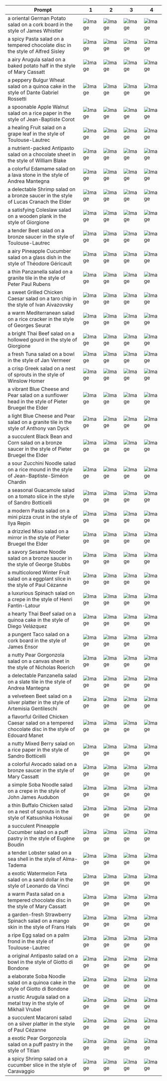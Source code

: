 | Prompt | 1 | 2 | 3 | 4 |
|-|-|-|-|-|
| a oriental German Potato salad on a cork board in the style of James Whistler | ![Image](https://salad-benchmark-public-assets.s3.us-east-2.amazonaws.com/sdxl/b26769ab-9859-441c-b240-f03504c6308a-0.jpg) | ![Image](https://salad-benchmark-public-assets.s3.us-east-2.amazonaws.com/sdxl/b26769ab-9859-441c-b240-f03504c6308a-1.jpg) | ![Image](https://salad-benchmark-public-assets.s3.us-east-2.amazonaws.com/sdxl/b26769ab-9859-441c-b240-f03504c6308a-2.jpg) | ![Image](https://salad-benchmark-public-assets.s3.us-east-2.amazonaws.com/sdxl/b26769ab-9859-441c-b240-f03504c6308a-3.jpg) |
| a spicy Pasta salad on a tempered chocolate disc in the style of Alfred Sisley | ![Image](https://salad-benchmark-public-assets.s3.us-east-2.amazonaws.com/sdxl/5dacee07-069c-4367-8002-4dcb741f8a4c-0.jpg) | ![Image](https://salad-benchmark-public-assets.s3.us-east-2.amazonaws.com/sdxl/5dacee07-069c-4367-8002-4dcb741f8a4c-1.jpg) | ![Image](https://salad-benchmark-public-assets.s3.us-east-2.amazonaws.com/sdxl/5dacee07-069c-4367-8002-4dcb741f8a4c-2.jpg) | ![Image](https://salad-benchmark-public-assets.s3.us-east-2.amazonaws.com/sdxl/5dacee07-069c-4367-8002-4dcb741f8a4c-3.jpg) |
| a airy Arugula salad on a baked potato half in the style of Mary Cassatt | ![Image](https://salad-benchmark-public-assets.s3.us-east-2.amazonaws.com/sdxl/4ab912b9-61ff-44b5-86e1-c98be3c5a60c-0.jpg) | ![Image](https://salad-benchmark-public-assets.s3.us-east-2.amazonaws.com/sdxl/4ab912b9-61ff-44b5-86e1-c98be3c5a60c-1.jpg) | ![Image](https://salad-benchmark-public-assets.s3.us-east-2.amazonaws.com/sdxl/4ab912b9-61ff-44b5-86e1-c98be3c5a60c-2.jpg) | ![Image](https://salad-benchmark-public-assets.s3.us-east-2.amazonaws.com/sdxl/4ab912b9-61ff-44b5-86e1-c98be3c5a60c-3.jpg) |
| a peppery Bulgur Wheat salad on a quinoa cake in the style of Dante Gabriel Rossetti | ![Image](https://salad-benchmark-public-assets.s3.us-east-2.amazonaws.com/sdxl/acacf2ec-989e-4ec2-be37-497951acb2d0-0.jpg) | ![Image](https://salad-benchmark-public-assets.s3.us-east-2.amazonaws.com/sdxl/acacf2ec-989e-4ec2-be37-497951acb2d0-1.jpg) | ![Image](https://salad-benchmark-public-assets.s3.us-east-2.amazonaws.com/sdxl/acacf2ec-989e-4ec2-be37-497951acb2d0-2.jpg) | ![Image](https://salad-benchmark-public-assets.s3.us-east-2.amazonaws.com/sdxl/acacf2ec-989e-4ec2-be37-497951acb2d0-3.jpg) |
| a spoonable Apple Walnut salad on a rice paper in the style of Jean-Baptiste Corot | ![Image](https://salad-benchmark-public-assets.s3.us-east-2.amazonaws.com/sdxl/42d8706b-870b-474c-ba8d-bf3ab984b23d-0.jpg) | ![Image](https://salad-benchmark-public-assets.s3.us-east-2.amazonaws.com/sdxl/42d8706b-870b-474c-ba8d-bf3ab984b23d-1.jpg) | ![Image](https://salad-benchmark-public-assets.s3.us-east-2.amazonaws.com/sdxl/42d8706b-870b-474c-ba8d-bf3ab984b23d-2.jpg) | ![Image](https://salad-benchmark-public-assets.s3.us-east-2.amazonaws.com/sdxl/42d8706b-870b-474c-ba8d-bf3ab984b23d-3.jpg) |
| a healing Fruit salad on a grape leaf in the style of Toulouse-Lautrec | ![Image](https://salad-benchmark-public-assets.s3.us-east-2.amazonaws.com/sdxl/6903c177-5e16-48b2-82a0-32d5ea6492ed-0.jpg) | ![Image](https://salad-benchmark-public-assets.s3.us-east-2.amazonaws.com/sdxl/6903c177-5e16-48b2-82a0-32d5ea6492ed-1.jpg) | ![Image](https://salad-benchmark-public-assets.s3.us-east-2.amazonaws.com/sdxl/6903c177-5e16-48b2-82a0-32d5ea6492ed-2.jpg) | ![Image](https://salad-benchmark-public-assets.s3.us-east-2.amazonaws.com/sdxl/6903c177-5e16-48b2-82a0-32d5ea6492ed-3.jpg) |
| a nutrient-packed Antipasto salad on a chocolate sheet in the style of William Blake | ![Image](https://salad-benchmark-public-assets.s3.us-east-2.amazonaws.com/sdxl/5b6f494d-b055-4d7a-9443-4c3de2b34769-0.jpg) | ![Image](https://salad-benchmark-public-assets.s3.us-east-2.amazonaws.com/sdxl/5b6f494d-b055-4d7a-9443-4c3de2b34769-1.jpg) | ![Image](https://salad-benchmark-public-assets.s3.us-east-2.amazonaws.com/sdxl/5b6f494d-b055-4d7a-9443-4c3de2b34769-2.jpg) | ![Image](https://salad-benchmark-public-assets.s3.us-east-2.amazonaws.com/sdxl/5b6f494d-b055-4d7a-9443-4c3de2b34769-3.jpg) |
| a colorful Edamame salad on a lava stone in the style of Andrea Mantegna | ![Image](https://salad-benchmark-public-assets.s3.us-east-2.amazonaws.com/sdxl/8af8650c-dc5b-472f-87e5-669630b86e98-0.jpg) | ![Image](https://salad-benchmark-public-assets.s3.us-east-2.amazonaws.com/sdxl/8af8650c-dc5b-472f-87e5-669630b86e98-1.jpg) | ![Image](https://salad-benchmark-public-assets.s3.us-east-2.amazonaws.com/sdxl/8af8650c-dc5b-472f-87e5-669630b86e98-2.jpg) | ![Image](https://salad-benchmark-public-assets.s3.us-east-2.amazonaws.com/sdxl/8af8650c-dc5b-472f-87e5-669630b86e98-3.jpg) |
| a delectable Shrimp salad on a bronze saucer in the style of Lucas Cranach the Elder | ![Image](https://salad-benchmark-public-assets.s3.us-east-2.amazonaws.com/sdxl/244cf07c-ef0f-4e66-8217-e02b0d5e7d61-0.jpg) | ![Image](https://salad-benchmark-public-assets.s3.us-east-2.amazonaws.com/sdxl/244cf07c-ef0f-4e66-8217-e02b0d5e7d61-1.jpg) | ![Image](https://salad-benchmark-public-assets.s3.us-east-2.amazonaws.com/sdxl/244cf07c-ef0f-4e66-8217-e02b0d5e7d61-2.jpg) | ![Image](https://salad-benchmark-public-assets.s3.us-east-2.amazonaws.com/sdxl/244cf07c-ef0f-4e66-8217-e02b0d5e7d61-3.jpg) |
| a satisfying Coleslaw salad on a wooden plank in the style of Giorgione | ![Image](https://salad-benchmark-public-assets.s3.us-east-2.amazonaws.com/sdxl/5f875482-2cd7-45d1-8fb2-225844fd0076-0.jpg) | ![Image](https://salad-benchmark-public-assets.s3.us-east-2.amazonaws.com/sdxl/5f875482-2cd7-45d1-8fb2-225844fd0076-1.jpg) | ![Image](https://salad-benchmark-public-assets.s3.us-east-2.amazonaws.com/sdxl/5f875482-2cd7-45d1-8fb2-225844fd0076-2.jpg) | ![Image](https://salad-benchmark-public-assets.s3.us-east-2.amazonaws.com/sdxl/5f875482-2cd7-45d1-8fb2-225844fd0076-3.jpg) |
| a tender Beet salad on a bronze saucer in the style of Toulouse-Lautrec | ![Image](https://salad-benchmark-public-assets.s3.us-east-2.amazonaws.com/sdxl/b4fd5431-cc47-445b-9830-c1a777d2b31d-0.jpg) | ![Image](https://salad-benchmark-public-assets.s3.us-east-2.amazonaws.com/sdxl/b4fd5431-cc47-445b-9830-c1a777d2b31d-1.jpg) | ![Image](https://salad-benchmark-public-assets.s3.us-east-2.amazonaws.com/sdxl/b4fd5431-cc47-445b-9830-c1a777d2b31d-2.jpg) | ![Image](https://salad-benchmark-public-assets.s3.us-east-2.amazonaws.com/sdxl/b4fd5431-cc47-445b-9830-c1a777d2b31d-3.jpg) |
| a airy Pineapple Cucumber salad on a glass dish in the style of Théodore Géricault | ![Image](https://salad-benchmark-public-assets.s3.us-east-2.amazonaws.com/sdxl/f068d817-8fef-4e7c-a398-b4f9e4170542-0.jpg) | ![Image](https://salad-benchmark-public-assets.s3.us-east-2.amazonaws.com/sdxl/f068d817-8fef-4e7c-a398-b4f9e4170542-1.jpg) | ![Image](https://salad-benchmark-public-assets.s3.us-east-2.amazonaws.com/sdxl/f068d817-8fef-4e7c-a398-b4f9e4170542-2.jpg) | ![Image](https://salad-benchmark-public-assets.s3.us-east-2.amazonaws.com/sdxl/f068d817-8fef-4e7c-a398-b4f9e4170542-3.jpg) |
| a thin Panzanella salad on a granite tile in the style of Peter Paul Rubens | ![Image](https://salad-benchmark-public-assets.s3.us-east-2.amazonaws.com/sdxl/955f1e65-fa9d-45f4-9bfc-c138b8eda140-0.jpg) | ![Image](https://salad-benchmark-public-assets.s3.us-east-2.amazonaws.com/sdxl/955f1e65-fa9d-45f4-9bfc-c138b8eda140-1.jpg) | ![Image](https://salad-benchmark-public-assets.s3.us-east-2.amazonaws.com/sdxl/955f1e65-fa9d-45f4-9bfc-c138b8eda140-2.jpg) | ![Image](https://salad-benchmark-public-assets.s3.us-east-2.amazonaws.com/sdxl/955f1e65-fa9d-45f4-9bfc-c138b8eda140-3.jpg) |
| a sweet Grilled Chicken Caesar salad on a taro chip in the style of Ivan Aivazovsky | ![Image](https://salad-benchmark-public-assets.s3.us-east-2.amazonaws.com/sdxl/c945f9f2-838c-4e94-a726-92e66c5a8857-0.jpg) | ![Image](https://salad-benchmark-public-assets.s3.us-east-2.amazonaws.com/sdxl/c945f9f2-838c-4e94-a726-92e66c5a8857-1.jpg) | ![Image](https://salad-benchmark-public-assets.s3.us-east-2.amazonaws.com/sdxl/c945f9f2-838c-4e94-a726-92e66c5a8857-2.jpg) | ![Image](https://salad-benchmark-public-assets.s3.us-east-2.amazonaws.com/sdxl/c945f9f2-838c-4e94-a726-92e66c5a8857-3.jpg) |
| a warm Mediterranean salad on a rice cracker in the style of Georges Seurat | ![Image](https://salad-benchmark-public-assets.s3.us-east-2.amazonaws.com/sdxl/251b898b-3dd3-4b72-bad1-48fd1c6d0c8b-0.jpg) | ![Image](https://salad-benchmark-public-assets.s3.us-east-2.amazonaws.com/sdxl/251b898b-3dd3-4b72-bad1-48fd1c6d0c8b-1.jpg) | ![Image](https://salad-benchmark-public-assets.s3.us-east-2.amazonaws.com/sdxl/251b898b-3dd3-4b72-bad1-48fd1c6d0c8b-2.jpg) | ![Image](https://salad-benchmark-public-assets.s3.us-east-2.amazonaws.com/sdxl/251b898b-3dd3-4b72-bad1-48fd1c6d0c8b-3.jpg) |
| a bright Thai Beef salad on a hollowed gourd in the style of Giorgione | ![Image](https://salad-benchmark-public-assets.s3.us-east-2.amazonaws.com/sdxl/565d106c-347e-4e82-9dc6-1bf945b31631-0.jpg) | ![Image](https://salad-benchmark-public-assets.s3.us-east-2.amazonaws.com/sdxl/565d106c-347e-4e82-9dc6-1bf945b31631-1.jpg) | ![Image](https://salad-benchmark-public-assets.s3.us-east-2.amazonaws.com/sdxl/565d106c-347e-4e82-9dc6-1bf945b31631-2.jpg) | ![Image](https://salad-benchmark-public-assets.s3.us-east-2.amazonaws.com/sdxl/565d106c-347e-4e82-9dc6-1bf945b31631-3.jpg) |
| a fresh Tuna salad on a bowl in the style of Jan Vermeer | ![Image](https://salad-benchmark-public-assets.s3.us-east-2.amazonaws.com/sdxl/f472cf05-c9dd-42e4-a12f-3336ad1d1c86-0.jpg) | ![Image](https://salad-benchmark-public-assets.s3.us-east-2.amazonaws.com/sdxl/f472cf05-c9dd-42e4-a12f-3336ad1d1c86-1.jpg) | ![Image](https://salad-benchmark-public-assets.s3.us-east-2.amazonaws.com/sdxl/f472cf05-c9dd-42e4-a12f-3336ad1d1c86-2.jpg) | ![Image](https://salad-benchmark-public-assets.s3.us-east-2.amazonaws.com/sdxl/f472cf05-c9dd-42e4-a12f-3336ad1d1c86-3.jpg) |
| a crisp Greek salad on a nest of sprouts in the style of Winslow Homer | ![Image](https://salad-benchmark-public-assets.s3.us-east-2.amazonaws.com/sdxl/50458abe-2292-4d06-84a4-60a4f5352309-0.jpg) | ![Image](https://salad-benchmark-public-assets.s3.us-east-2.amazonaws.com/sdxl/50458abe-2292-4d06-84a4-60a4f5352309-1.jpg) | ![Image](https://salad-benchmark-public-assets.s3.us-east-2.amazonaws.com/sdxl/50458abe-2292-4d06-84a4-60a4f5352309-2.jpg) | ![Image](https://salad-benchmark-public-assets.s3.us-east-2.amazonaws.com/sdxl/50458abe-2292-4d06-84a4-60a4f5352309-3.jpg) |
| a vibrant Blue Cheese and Pear salad on a sunflower head in the style of Pieter Bruegel the Elder | ![Image](https://salad-benchmark-public-assets.s3.us-east-2.amazonaws.com/sdxl/af10e6b2-3175-4d32-a5ba-198a2cd32525-0.jpg) | ![Image](https://salad-benchmark-public-assets.s3.us-east-2.amazonaws.com/sdxl/af10e6b2-3175-4d32-a5ba-198a2cd32525-1.jpg) | ![Image](https://salad-benchmark-public-assets.s3.us-east-2.amazonaws.com/sdxl/af10e6b2-3175-4d32-a5ba-198a2cd32525-2.jpg) | ![Image](https://salad-benchmark-public-assets.s3.us-east-2.amazonaws.com/sdxl/af10e6b2-3175-4d32-a5ba-198a2cd32525-3.jpg) |
| a light Blue Cheese and Pear salad on a granite tile in the style of Anthony van Dyck | ![Image](https://salad-benchmark-public-assets.s3.us-east-2.amazonaws.com/sdxl/31eb33cb-01fb-4f72-add7-fcdebeb10c42-0.jpg) | ![Image](https://salad-benchmark-public-assets.s3.us-east-2.amazonaws.com/sdxl/31eb33cb-01fb-4f72-add7-fcdebeb10c42-1.jpg) | ![Image](https://salad-benchmark-public-assets.s3.us-east-2.amazonaws.com/sdxl/31eb33cb-01fb-4f72-add7-fcdebeb10c42-2.jpg) | ![Image](https://salad-benchmark-public-assets.s3.us-east-2.amazonaws.com/sdxl/31eb33cb-01fb-4f72-add7-fcdebeb10c42-3.jpg) |
| a succulent Black Bean and Corn salad on a bronze saucer in the style of Pieter Bruegel the Elder | ![Image](https://salad-benchmark-public-assets.s3.us-east-2.amazonaws.com/sdxl/8a391776-0fee-4344-880d-fee4df0b453f-0.jpg) | ![Image](https://salad-benchmark-public-assets.s3.us-east-2.amazonaws.com/sdxl/8a391776-0fee-4344-880d-fee4df0b453f-1.jpg) | ![Image](https://salad-benchmark-public-assets.s3.us-east-2.amazonaws.com/sdxl/8a391776-0fee-4344-880d-fee4df0b453f-2.jpg) | ![Image](https://salad-benchmark-public-assets.s3.us-east-2.amazonaws.com/sdxl/8a391776-0fee-4344-880d-fee4df0b453f-3.jpg) |
| a sour Zucchini Noodle salad on a rice mound in the style of Jean-Baptiste-Siméon Chardin | ![Image](https://salad-benchmark-public-assets.s3.us-east-2.amazonaws.com/sdxl/9f30daa6-be27-4176-a55d-cb0cdb0a0233-0.jpg) | ![Image](https://salad-benchmark-public-assets.s3.us-east-2.amazonaws.com/sdxl/9f30daa6-be27-4176-a55d-cb0cdb0a0233-1.jpg) | ![Image](https://salad-benchmark-public-assets.s3.us-east-2.amazonaws.com/sdxl/9f30daa6-be27-4176-a55d-cb0cdb0a0233-2.jpg) | ![Image](https://salad-benchmark-public-assets.s3.us-east-2.amazonaws.com/sdxl/9f30daa6-be27-4176-a55d-cb0cdb0a0233-3.jpg) |
| a seasonal Guacamole salad on a tomato slice in the style of Sandro Botticelli | ![Image](https://salad-benchmark-public-assets.s3.us-east-2.amazonaws.com/sdxl/f25e72b6-2797-4ded-b9e5-38ca764c1cab-0.jpg) | ![Image](https://salad-benchmark-public-assets.s3.us-east-2.amazonaws.com/sdxl/f25e72b6-2797-4ded-b9e5-38ca764c1cab-1.jpg) | ![Image](https://salad-benchmark-public-assets.s3.us-east-2.amazonaws.com/sdxl/f25e72b6-2797-4ded-b9e5-38ca764c1cab-2.jpg) | ![Image](https://salad-benchmark-public-assets.s3.us-east-2.amazonaws.com/sdxl/f25e72b6-2797-4ded-b9e5-38ca764c1cab-3.jpg) |
| a modern Pasta salad on a mini pizza crust in the style of Ilya Repin | ![Image](https://salad-benchmark-public-assets.s3.us-east-2.amazonaws.com/sdxl/43dd2a16-1bbf-400d-b93e-018cc3e82f45-0.jpg) | ![Image](https://salad-benchmark-public-assets.s3.us-east-2.amazonaws.com/sdxl/43dd2a16-1bbf-400d-b93e-018cc3e82f45-1.jpg) | ![Image](https://salad-benchmark-public-assets.s3.us-east-2.amazonaws.com/sdxl/43dd2a16-1bbf-400d-b93e-018cc3e82f45-2.jpg) | ![Image](https://salad-benchmark-public-assets.s3.us-east-2.amazonaws.com/sdxl/43dd2a16-1bbf-400d-b93e-018cc3e82f45-3.jpg) |
| a drizzled Miso salad on a mirror in the style of Pieter Bruegel the Elder | ![Image](https://salad-benchmark-public-assets.s3.us-east-2.amazonaws.com/sdxl/724b8021-0fcd-4769-ab4c-3e33adc4dc33-0.jpg) | ![Image](https://salad-benchmark-public-assets.s3.us-east-2.amazonaws.com/sdxl/724b8021-0fcd-4769-ab4c-3e33adc4dc33-1.jpg) | ![Image](https://salad-benchmark-public-assets.s3.us-east-2.amazonaws.com/sdxl/724b8021-0fcd-4769-ab4c-3e33adc4dc33-2.jpg) | ![Image](https://salad-benchmark-public-assets.s3.us-east-2.amazonaws.com/sdxl/724b8021-0fcd-4769-ab4c-3e33adc4dc33-3.jpg) |
| a savory Sesame Noodle salad on a bronze saucer in the style of George Stubbs | ![Image](https://salad-benchmark-public-assets.s3.us-east-2.amazonaws.com/sdxl/8621cd88-c0f3-41a9-991e-fce7062ab474-0.jpg) | ![Image](https://salad-benchmark-public-assets.s3.us-east-2.amazonaws.com/sdxl/8621cd88-c0f3-41a9-991e-fce7062ab474-1.jpg) | ![Image](https://salad-benchmark-public-assets.s3.us-east-2.amazonaws.com/sdxl/8621cd88-c0f3-41a9-991e-fce7062ab474-2.jpg) | ![Image](https://salad-benchmark-public-assets.s3.us-east-2.amazonaws.com/sdxl/8621cd88-c0f3-41a9-991e-fce7062ab474-3.jpg) |
| a multicolored Winter Fruit salad on a eggplant slice in the style of Paul Cézanne | ![Image](https://salad-benchmark-public-assets.s3.us-east-2.amazonaws.com/sdxl/958f12e7-9b40-4d1f-a878-b4f4e10f2b9b-0.jpg) | ![Image](https://salad-benchmark-public-assets.s3.us-east-2.amazonaws.com/sdxl/958f12e7-9b40-4d1f-a878-b4f4e10f2b9b-1.jpg) | ![Image](https://salad-benchmark-public-assets.s3.us-east-2.amazonaws.com/sdxl/958f12e7-9b40-4d1f-a878-b4f4e10f2b9b-2.jpg) | ![Image](https://salad-benchmark-public-assets.s3.us-east-2.amazonaws.com/sdxl/958f12e7-9b40-4d1f-a878-b4f4e10f2b9b-3.jpg) |
| a luxurious Spinach salad on a crepe in the style of Henri Fantin-Latour | ![Image](https://salad-benchmark-public-assets.s3.us-east-2.amazonaws.com/sdxl/1ea1a607-d22e-4151-898f-7811454d8a6f-0.jpg) | ![Image](https://salad-benchmark-public-assets.s3.us-east-2.amazonaws.com/sdxl/1ea1a607-d22e-4151-898f-7811454d8a6f-1.jpg) | ![Image](https://salad-benchmark-public-assets.s3.us-east-2.amazonaws.com/sdxl/1ea1a607-d22e-4151-898f-7811454d8a6f-2.jpg) | ![Image](https://salad-benchmark-public-assets.s3.us-east-2.amazonaws.com/sdxl/1ea1a607-d22e-4151-898f-7811454d8a6f-3.jpg) |
| a hearty Thai Beef salad on a quinoa cake in the style of Diego Velázquez | ![Image](https://salad-benchmark-public-assets.s3.us-east-2.amazonaws.com/sdxl/cd380858-275a-4a7d-ae07-c557673ed921-0.jpg) | ![Image](https://salad-benchmark-public-assets.s3.us-east-2.amazonaws.com/sdxl/cd380858-275a-4a7d-ae07-c557673ed921-1.jpg) | ![Image](https://salad-benchmark-public-assets.s3.us-east-2.amazonaws.com/sdxl/cd380858-275a-4a7d-ae07-c557673ed921-2.jpg) | ![Image](https://salad-benchmark-public-assets.s3.us-east-2.amazonaws.com/sdxl/cd380858-275a-4a7d-ae07-c557673ed921-3.jpg) |
| a pungent Taco salad on a cork board in the style of James Ensor | ![Image](https://salad-benchmark-public-assets.s3.us-east-2.amazonaws.com/sdxl/53accc0e-86ae-4ae4-81a8-caacc59e6894-0.jpg) | ![Image](https://salad-benchmark-public-assets.s3.us-east-2.amazonaws.com/sdxl/53accc0e-86ae-4ae4-81a8-caacc59e6894-1.jpg) | ![Image](https://salad-benchmark-public-assets.s3.us-east-2.amazonaws.com/sdxl/53accc0e-86ae-4ae4-81a8-caacc59e6894-2.jpg) | ![Image](https://salad-benchmark-public-assets.s3.us-east-2.amazonaws.com/sdxl/53accc0e-86ae-4ae4-81a8-caacc59e6894-3.jpg) |
| a nutty Pear Gorgonzola salad on a canvas sheet in the style of Nicholas Roerich | ![Image](https://salad-benchmark-public-assets.s3.us-east-2.amazonaws.com/sdxl/0c1ea52a-fc86-4fbb-9e52-396c07dee8c5-0.jpg) | ![Image](https://salad-benchmark-public-assets.s3.us-east-2.amazonaws.com/sdxl/0c1ea52a-fc86-4fbb-9e52-396c07dee8c5-1.jpg) | ![Image](https://salad-benchmark-public-assets.s3.us-east-2.amazonaws.com/sdxl/0c1ea52a-fc86-4fbb-9e52-396c07dee8c5-2.jpg) | ![Image](https://salad-benchmark-public-assets.s3.us-east-2.amazonaws.com/sdxl/0c1ea52a-fc86-4fbb-9e52-396c07dee8c5-3.jpg) |
| a delectable Panzanella salad on a slate tile in the style of Andrea Mantegna | ![Image](https://salad-benchmark-public-assets.s3.us-east-2.amazonaws.com/sdxl/d18dd922-ce04-4616-8328-a44317864ac8-0.jpg) | ![Image](https://salad-benchmark-public-assets.s3.us-east-2.amazonaws.com/sdxl/d18dd922-ce04-4616-8328-a44317864ac8-1.jpg) | ![Image](https://salad-benchmark-public-assets.s3.us-east-2.amazonaws.com/sdxl/d18dd922-ce04-4616-8328-a44317864ac8-2.jpg) | ![Image](https://salad-benchmark-public-assets.s3.us-east-2.amazonaws.com/sdxl/d18dd922-ce04-4616-8328-a44317864ac8-3.jpg) |
| a velveteen Beet salad on a silver platter in the style of Artemisia Gentileschi | ![Image](https://salad-benchmark-public-assets.s3.us-east-2.amazonaws.com/sdxl/e1181414-9c7e-4af1-a337-84de392e642f-0.jpg) | ![Image](https://salad-benchmark-public-assets.s3.us-east-2.amazonaws.com/sdxl/e1181414-9c7e-4af1-a337-84de392e642f-1.jpg) | ![Image](https://salad-benchmark-public-assets.s3.us-east-2.amazonaws.com/sdxl/e1181414-9c7e-4af1-a337-84de392e642f-2.jpg) | ![Image](https://salad-benchmark-public-assets.s3.us-east-2.amazonaws.com/sdxl/e1181414-9c7e-4af1-a337-84de392e642f-3.jpg) |
| a flavorful Grilled Chicken Caesar salad on a tempered chocolate disc in the style of Edouard Manet | ![Image](https://salad-benchmark-public-assets.s3.us-east-2.amazonaws.com/sdxl/ace75303-b2c4-42e9-a082-a2b63cba0662-0.jpg) | ![Image](https://salad-benchmark-public-assets.s3.us-east-2.amazonaws.com/sdxl/ace75303-b2c4-42e9-a082-a2b63cba0662-1.jpg) | ![Image](https://salad-benchmark-public-assets.s3.us-east-2.amazonaws.com/sdxl/ace75303-b2c4-42e9-a082-a2b63cba0662-2.jpg) | ![Image](https://salad-benchmark-public-assets.s3.us-east-2.amazonaws.com/sdxl/ace75303-b2c4-42e9-a082-a2b63cba0662-3.jpg) |
| a nutty Mixed Berry salad on a rice paper in the style of Sandro Botticelli | ![Image](https://salad-benchmark-public-assets.s3.us-east-2.amazonaws.com/sdxl/eb1575fb-330d-4685-9545-6dbcc6dd6cf3-0.jpg) | ![Image](https://salad-benchmark-public-assets.s3.us-east-2.amazonaws.com/sdxl/eb1575fb-330d-4685-9545-6dbcc6dd6cf3-1.jpg) | ![Image](https://salad-benchmark-public-assets.s3.us-east-2.amazonaws.com/sdxl/eb1575fb-330d-4685-9545-6dbcc6dd6cf3-2.jpg) | ![Image](https://salad-benchmark-public-assets.s3.us-east-2.amazonaws.com/sdxl/eb1575fb-330d-4685-9545-6dbcc6dd6cf3-3.jpg) |
| a colorful Avocado salad on a bronze saucer in the style of Mary Cassatt | ![Image](https://salad-benchmark-public-assets.s3.us-east-2.amazonaws.com/sdxl/32729d44-683b-4d47-8e71-643dfb9579fb-0.jpg) | ![Image](https://salad-benchmark-public-assets.s3.us-east-2.amazonaws.com/sdxl/32729d44-683b-4d47-8e71-643dfb9579fb-1.jpg) | ![Image](https://salad-benchmark-public-assets.s3.us-east-2.amazonaws.com/sdxl/32729d44-683b-4d47-8e71-643dfb9579fb-2.jpg) | ![Image](https://salad-benchmark-public-assets.s3.us-east-2.amazonaws.com/sdxl/32729d44-683b-4d47-8e71-643dfb9579fb-3.jpg) |
| a simple Soba Noodle salad on a crepe in the style of John James Audubon | ![Image](https://salad-benchmark-public-assets.s3.us-east-2.amazonaws.com/sdxl/c8acfdd4-0ece-45bb-9dd2-d2db532360bc-0.jpg) | ![Image](https://salad-benchmark-public-assets.s3.us-east-2.amazonaws.com/sdxl/c8acfdd4-0ece-45bb-9dd2-d2db532360bc-1.jpg) | ![Image](https://salad-benchmark-public-assets.s3.us-east-2.amazonaws.com/sdxl/c8acfdd4-0ece-45bb-9dd2-d2db532360bc-2.jpg) | ![Image](https://salad-benchmark-public-assets.s3.us-east-2.amazonaws.com/sdxl/c8acfdd4-0ece-45bb-9dd2-d2db532360bc-3.jpg) |
| a thin Buffalo Chicken salad on a nest of sprouts in the style of Katsushika Hokusai | ![Image](https://salad-benchmark-public-assets.s3.us-east-2.amazonaws.com/sdxl/b1896317-f64c-432d-b278-dea834b4737b-0.jpg) | ![Image](https://salad-benchmark-public-assets.s3.us-east-2.amazonaws.com/sdxl/b1896317-f64c-432d-b278-dea834b4737b-1.jpg) | ![Image](https://salad-benchmark-public-assets.s3.us-east-2.amazonaws.com/sdxl/b1896317-f64c-432d-b278-dea834b4737b-2.jpg) | ![Image](https://salad-benchmark-public-assets.s3.us-east-2.amazonaws.com/sdxl/b1896317-f64c-432d-b278-dea834b4737b-3.jpg) |
| a succulent Pineapple Cucumber salad on a puff pastry in the style of Eugène Boudin | ![Image](https://salad-benchmark-public-assets.s3.us-east-2.amazonaws.com/sdxl/1ec09ce6-762e-4319-a40b-0e0089e91628-0.jpg) | ![Image](https://salad-benchmark-public-assets.s3.us-east-2.amazonaws.com/sdxl/1ec09ce6-762e-4319-a40b-0e0089e91628-1.jpg) | ![Image](https://salad-benchmark-public-assets.s3.us-east-2.amazonaws.com/sdxl/1ec09ce6-762e-4319-a40b-0e0089e91628-2.jpg) | ![Image](https://salad-benchmark-public-assets.s3.us-east-2.amazonaws.com/sdxl/1ec09ce6-762e-4319-a40b-0e0089e91628-3.jpg) |
| a tender Lobster salad on a sea shell in the style of Alma-Tadema | ![Image](https://salad-benchmark-public-assets.s3.us-east-2.amazonaws.com/sdxl/28195274-75d6-42dd-bda1-97baba58d004-0.jpg) | ![Image](https://salad-benchmark-public-assets.s3.us-east-2.amazonaws.com/sdxl/28195274-75d6-42dd-bda1-97baba58d004-1.jpg) | ![Image](https://salad-benchmark-public-assets.s3.us-east-2.amazonaws.com/sdxl/28195274-75d6-42dd-bda1-97baba58d004-2.jpg) | ![Image](https://salad-benchmark-public-assets.s3.us-east-2.amazonaws.com/sdxl/28195274-75d6-42dd-bda1-97baba58d004-3.jpg) |
| a exotic Watermelon Feta salad on a sand dollar in the style of Leonardo da Vinci | ![Image](https://salad-benchmark-public-assets.s3.us-east-2.amazonaws.com/sdxl/6cd278ca-1a65-4b98-a087-7c705ff1dae0-0.jpg) | ![Image](https://salad-benchmark-public-assets.s3.us-east-2.amazonaws.com/sdxl/6cd278ca-1a65-4b98-a087-7c705ff1dae0-1.jpg) | ![Image](https://salad-benchmark-public-assets.s3.us-east-2.amazonaws.com/sdxl/6cd278ca-1a65-4b98-a087-7c705ff1dae0-2.jpg) | ![Image](https://salad-benchmark-public-assets.s3.us-east-2.amazonaws.com/sdxl/6cd278ca-1a65-4b98-a087-7c705ff1dae0-3.jpg) |
| a warm Pasta salad on a tempered chocolate disc in the style of Mary Cassatt | ![Image](https://salad-benchmark-public-assets.s3.us-east-2.amazonaws.com/sdxl/658601a8-2ec8-4248-8146-c9633ad141dd-0.jpg) | ![Image](https://salad-benchmark-public-assets.s3.us-east-2.amazonaws.com/sdxl/658601a8-2ec8-4248-8146-c9633ad141dd-1.jpg) | ![Image](https://salad-benchmark-public-assets.s3.us-east-2.amazonaws.com/sdxl/658601a8-2ec8-4248-8146-c9633ad141dd-2.jpg) | ![Image](https://salad-benchmark-public-assets.s3.us-east-2.amazonaws.com/sdxl/658601a8-2ec8-4248-8146-c9633ad141dd-3.jpg) |
| a garden-fresh Strawberry Spinach salad on a mango skin in the style of Frans Hals | ![Image](https://salad-benchmark-public-assets.s3.us-east-2.amazonaws.com/sdxl/e91972c2-adb8-4a4d-9d7f-2d41e0f0d654-0.jpg) | ![Image](https://salad-benchmark-public-assets.s3.us-east-2.amazonaws.com/sdxl/e91972c2-adb8-4a4d-9d7f-2d41e0f0d654-1.jpg) | ![Image](https://salad-benchmark-public-assets.s3.us-east-2.amazonaws.com/sdxl/e91972c2-adb8-4a4d-9d7f-2d41e0f0d654-2.jpg) | ![Image](https://salad-benchmark-public-assets.s3.us-east-2.amazonaws.com/sdxl/e91972c2-adb8-4a4d-9d7f-2d41e0f0d654-3.jpg) |
| a ripe Egg salad on a palm frond in the style of Toulouse-Lautrec | ![Image](https://salad-benchmark-public-assets.s3.us-east-2.amazonaws.com/sdxl/f9313349-a2c0-4b50-a8dd-9fc1e511910d-0.jpg) | ![Image](https://salad-benchmark-public-assets.s3.us-east-2.amazonaws.com/sdxl/f9313349-a2c0-4b50-a8dd-9fc1e511910d-1.jpg) | ![Image](https://salad-benchmark-public-assets.s3.us-east-2.amazonaws.com/sdxl/f9313349-a2c0-4b50-a8dd-9fc1e511910d-2.jpg) | ![Image](https://salad-benchmark-public-assets.s3.us-east-2.amazonaws.com/sdxl/f9313349-a2c0-4b50-a8dd-9fc1e511910d-3.jpg) |
| a original Antipasto salad on a bowl in the style of Giotto di Bondone | ![Image](https://salad-benchmark-public-assets.s3.us-east-2.amazonaws.com/sdxl/88bf9df9-7d6b-452d-a5c1-3bdbc5fab047-0.jpg) | ![Image](https://salad-benchmark-public-assets.s3.us-east-2.amazonaws.com/sdxl/88bf9df9-7d6b-452d-a5c1-3bdbc5fab047-1.jpg) | ![Image](https://salad-benchmark-public-assets.s3.us-east-2.amazonaws.com/sdxl/88bf9df9-7d6b-452d-a5c1-3bdbc5fab047-2.jpg) | ![Image](https://salad-benchmark-public-assets.s3.us-east-2.amazonaws.com/sdxl/88bf9df9-7d6b-452d-a5c1-3bdbc5fab047-3.jpg) |
| a elaborate Soba Noodle salad on a quinoa cake in the style of Giotto di Bondone | ![Image](https://salad-benchmark-public-assets.s3.us-east-2.amazonaws.com/sdxl/6f3034ff-49bd-4dca-8716-a246beae8714-0.jpg) | ![Image](https://salad-benchmark-public-assets.s3.us-east-2.amazonaws.com/sdxl/6f3034ff-49bd-4dca-8716-a246beae8714-1.jpg) | ![Image](https://salad-benchmark-public-assets.s3.us-east-2.amazonaws.com/sdxl/6f3034ff-49bd-4dca-8716-a246beae8714-2.jpg) | ![Image](https://salad-benchmark-public-assets.s3.us-east-2.amazonaws.com/sdxl/6f3034ff-49bd-4dca-8716-a246beae8714-3.jpg) |
| a rustic Arugula salad on a metal tray in the style of Mikhail Vrubel | ![Image](https://salad-benchmark-public-assets.s3.us-east-2.amazonaws.com/sdxl/66a8039a-4932-4868-8d40-9ffd922f034e-0.jpg) | ![Image](https://salad-benchmark-public-assets.s3.us-east-2.amazonaws.com/sdxl/66a8039a-4932-4868-8d40-9ffd922f034e-1.jpg) | ![Image](https://salad-benchmark-public-assets.s3.us-east-2.amazonaws.com/sdxl/66a8039a-4932-4868-8d40-9ffd922f034e-2.jpg) | ![Image](https://salad-benchmark-public-assets.s3.us-east-2.amazonaws.com/sdxl/66a8039a-4932-4868-8d40-9ffd922f034e-3.jpg) |
| a succulent Macaroni salad on a silver platter in the style of Paul Cézanne | ![Image](https://salad-benchmark-public-assets.s3.us-east-2.amazonaws.com/sdxl/685512bb-bc80-442c-b35e-a72c31ee77ac-0.jpg) | ![Image](https://salad-benchmark-public-assets.s3.us-east-2.amazonaws.com/sdxl/685512bb-bc80-442c-b35e-a72c31ee77ac-1.jpg) | ![Image](https://salad-benchmark-public-assets.s3.us-east-2.amazonaws.com/sdxl/685512bb-bc80-442c-b35e-a72c31ee77ac-2.jpg) | ![Image](https://salad-benchmark-public-assets.s3.us-east-2.amazonaws.com/sdxl/685512bb-bc80-442c-b35e-a72c31ee77ac-3.jpg) |
| a exotic Pear Gorgonzola salad on a puff pastry in the style of Titian | ![Image](https://salad-benchmark-public-assets.s3.us-east-2.amazonaws.com/sdxl/1dadd660-5355-4182-b198-aef75f322404-0.jpg) | ![Image](https://salad-benchmark-public-assets.s3.us-east-2.amazonaws.com/sdxl/1dadd660-5355-4182-b198-aef75f322404-1.jpg) | ![Image](https://salad-benchmark-public-assets.s3.us-east-2.amazonaws.com/sdxl/1dadd660-5355-4182-b198-aef75f322404-2.jpg) | ![Image](https://salad-benchmark-public-assets.s3.us-east-2.amazonaws.com/sdxl/1dadd660-5355-4182-b198-aef75f322404-3.jpg) |
| a spicy Shrimp salad on a cucumber slice in the style of Caravaggio | ![Image](https://salad-benchmark-public-assets.s3.us-east-2.amazonaws.com/sdxl/b4110c60-1ead-405b-a61d-d614cbd019f8-0.jpg) | ![Image](https://salad-benchmark-public-assets.s3.us-east-2.amazonaws.com/sdxl/b4110c60-1ead-405b-a61d-d614cbd019f8-1.jpg) | ![Image](https://salad-benchmark-public-assets.s3.us-east-2.amazonaws.com/sdxl/b4110c60-1ead-405b-a61d-d614cbd019f8-2.jpg) | ![Image](https://salad-benchmark-public-assets.s3.us-east-2.amazonaws.com/sdxl/b4110c60-1ead-405b-a61d-d614cbd019f8-3.jpg) |
